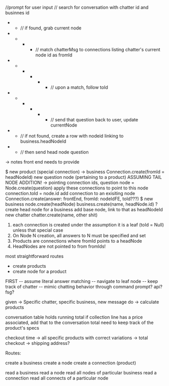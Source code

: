 //prompt for user input
// search for conversation with chatter id and businnes id  
- - // if found, grab current node  
- - - - // match chatterMsg to connections listing chatter's current node id as fromId
- - - - - - // upon a match, follow toId 
- - - - - - // send that question back to user, update currentNode
- - // if not found, create a row with nodeid linking to business.headNodeId
- - // then send head node question




-> notes front end needs to provide

$ new product (special connection)
    -> business
    Connection.create(fromId = headNodeId)
new question node (pertaining to a product)
    ASSUMING TAIL NODE ADDITION!
    -> pointing connection ids, question
    node = Node.create(question)
    apply these connections to point to this node
    connection.toId = node.id
add connection to an exisiting node
    Connection.create(answer: frontEnd, fromId: nodeIdFE, toId???)
$ new business
    node.create(headNode)
    business.create(name, headNode.id)
? create head node for a business
    add base node, link to that as headNodeId
new chatter 
    chatter.create(name, other shit)


1. each connection is created under the assumption it is a leaf (toId = Null) unless that special case
2. On Node N creation, all answers to N must be specified and set
3. Products are connections where fromId points to a headNode
4. HeadNodes are not pointed to from fromIds!

most straightforward routes
- create products
- create node for a product 



FIRST 
-- assume literal answer matching
-- navigate to leaf node
-- keep track of chatter
-- mimic chatting behavior through command prompt? api? fsg?



given 
 -> Specific chatter, specific business, new message
do
 -> calculate products



conversation table holds running total
if collection line has a price associated, add that to the conversation total
need to keep track of the product's specs

checkout time
 -> all specific products with correct variations
 -> total checkout
 -> shipping address?


 Routes:

 create a business
 create a node
 create a connection (product)

 read a business
 read a node
 read all nodes of particular business
 read a connection
 read all connects of a particular node
